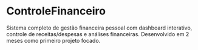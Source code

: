 # ControleFinanceiro
Sistema completo de gestão financeira pessoal com dashboard interativo, controle de receitas/despesas e análises financeiras. Desenvolvido em 2 meses como primeiro projeto focado.
